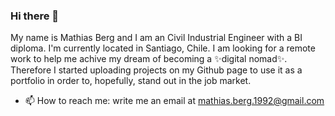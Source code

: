 ### Hi there 👋
My name is Mathias Berg and I am an Civil Industrial Engineer with a BI diploma. I'm currently located in Santiago, Chile.
I am looking for a remote work to help me achive my dream of becoming a ✨digital nomad✨. 
Therefore I started uploading projects on my Github page to use it as a portfolio in order to, hopefully, stand out in the job market. 

- 📫 How to reach me: write me an email at mathias.berg.1992@gmail.com

<!--
**mbergr/mbergr** is a ✨ _special_ ✨ repository because its `README.md` (this file) appears on your GitHub profile.

Here are some ideas to get you started:

- 🔭 I’m currently working on ...
- 🌱 I’m currently learning ...
- 👯 I’m looking to collaborate on ...
- 🤔 I’m looking for help with ...
- 💬 Ask me about ...
- 📫 How to reach me: ...
- 😄 Pronouns: ...
- ⚡ Fun fact: ...
-->

